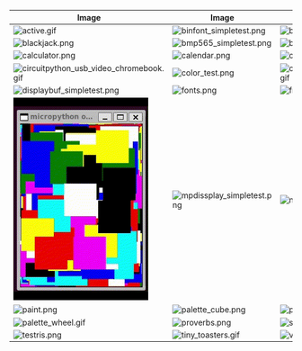 | Image | Image | Image |
|-------|-------|-------|
| ![active.gif](active.gif) | ![binfont_simpletest.png](binfont_simpletest.png) | ![binfont_simpletest2.png](binfont_simpletest2.png) |
| ![blackjack.png](blackjack.png) | ![bmp565_simpletest.png](bmp565_simpletest.png) | ![bmp565_sprite.gif](bmp565_sprite.gif) |
| ![calculator.png](calculator.png) | ![calendar.png](calendar.png) | ![chango.png](chango.png) |
| ![circuitpython_usb_video_chromebook.gif](circuitpython_usb_video_chromebook.gif) | ![color_test.png](color_test.png) | ![console_advanced_demo.gif](console_advanced_demo.gif) |
| ![displaybuf_simpletest.png](displaybuf_simpletest.png) | ![fonts.png](fonts.png) | ![framebuf_simpletest.png](framebuf_simpletest.png) |
| ![pydisplay_block_test.gif](pydisplay_block_test.gif) | ![mpdissplay_simpletest.png](mpdissplay_simpletest.png) | ![noto_fonts.png](noto_fonts.png) |
| ![paint.png](paint.png) | ![palette_cube.png](palette_cube.png) | ![palette_material.png](palette_material.png) |
| ![palette_wheel.gif](palette_wheel.gif) | ![proverbs.png](proverbs.png) | ![shapes_simpletest.png](shapes_simpletest.png) |
| ![testris.png](testris.png) | ![tiny_toasters.gif](tiny_toasters.gif) | ![various.gif](various.gif) |